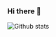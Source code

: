 ### Hi there 👋

<!--
**mert-celik-1/mert-celik-1** is a ✨ _special_ ✨ repository because its `README.md` (this file) appears on your GitHub profile.

#### Software Development Intern at Doğuş Teknoloji

Here are some ideas to get you started:
- 💻 Skills: .NET / C# / Javascript / NoSQL / SQL / Swift / Unit Testing 
- 🔭 I’m currently working on .NET / C#
- 🌱 I’m currently learning Node.js

#### How to reach me:
[![Github Badge](https://img.shields.io/badge/-Github-000?style=quare&labelColor=000&logo=Github&logoColor=white&link=link)](https://github.com/mert-celik-1)
[![LinkedIn Badge](https://img.shields.io/badge/-LinkedIn-006192?style=flat-quare&labelColor=006192&logo=LinkedIn&logoColor=white&link=link)](https://www.linkedin.com/in/mert-celikk1/)
[![Gmail Badge](https://img.shields.io/badge/Gmail-D14836?style=for-the-badge&logo=gmail&logoColor=white)](mertcelik2399@gmail.com)

-->
![Github stats](https://github-readme-stats.vercel.app/api?username=mert-celik-1&show_icons=true)
